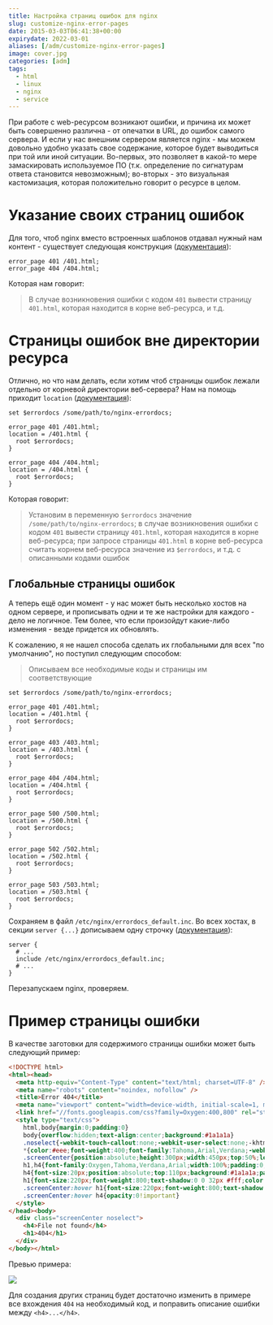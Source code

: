 ```yaml
---
title: Настройка страниц ошибок для nginx
slug: customize-nginx-error-pages
date: 2015-03-03T06:41:38+00:00
expirydate: 2022-03-01
aliases: [/adm/customize-nginx-error-pages]
image: cover.jpg
categories: [adm]
tags:
  - html
  - linux
  - nginx
  - service
---
```


При работе с web-ресурсом возникают ошибки, и причина их может быть совершенно различна - от опечатки в URL, до ошибок самого сервера. И если у нас внешним сервером является nginx - мы можем довольно удобно указать свое содержание, которое будет выводиться при той или иной ситуации. Во-первых, это позволяет в какой-то мере замаскировать используемое ПО (т.к. определение по сигнатурам ответа становится невозможным); во-вторых - это визуальная кастомизация, которая положительно говорит о ресурсе в целом.

<!--more-->

# Указание своих страниц ошибок

Для того, чтоб nginx вместо встроенных шаблонов отдавал нужный нам контент - существует следующая конструкция ([документация](http://nginx.org/ru/docs/http/ngx_http_core_module.html#error_page)):

```nginx
error_page 401 /401.html;
error_page 404 /404.html;
```

Которая нам говорит:

> В случае возникновения ошибки с кодом `401` вывести страницу `401.html`, которая находится в корне веб-ресурса, и т.д.

# Страницы ошибок вне директории ресурса

Отлично, но что нам делать, если хотим чтоб страницы ошибок лежали отдельно от корневой директории веб-сервера? Нам на помощь приходит `location` ([документация](http://nginx.org/ru/docs/http/ngx_http_core_module.html#location)):

```nginx
set $errordocs /some/path/to/nginx-errordocs;

error_page 401 /401.html;
location = /401.html {
  root $errordocs;
}

error_page 404 /404.html;
location = /404.html {
  root $errordocs;
}
```

Которая говорит:

> Установим в переменную `$errordocs` значение `/some/path/to/nginx-errordocs`; в случае возникновения ошибки с кодом `401` вывести страницу `401.html`, которая находится в корне веб-ресурса; при запросе страницы `401.html` в корне веб-ресурса считать корнем веб-ресурса значение из `$errordocs`, и т.д. с описанными кодами ошибок

## Глобальные страницы ошибок

А теперь ещё один момент - у нас может быть несколько хостов на одном сервере, и прописывать одни и те же настройки для каждого - дело не логичное. Тем более, что если произойдут какие-либо изменения - везде придется их обновлять.

К сожалению, я не нашел способа сделать их глобальными для всех "по умолчанию", но поступил следующим способом:

> Описываем все необходимые коды и страницы им соответствующие

```nginx
set $errordocs /some/path/to/nginx-errordocs;

error_page 401 /401.html;
location = /401.html {
  root $errordocs;
}

error_page 403 /403.html;
location = /403.html {
  root $errordocs;
}

error_page 404 /404.html;
location = /404.html {
  root $errordocs;
}

error_page 500 /500.html;
location = /500.html {
  root $errordocs;
}

error_page 502 /502.html;
location = /502.html {
  root $errordocs;
}

error_page 503 /503.html;
location = /503.html {
  root $errordocs;
}
```

Сохраняем в файл `/etc/nginx/errordocs_default.inc`. Во всех хостах, в секции `server {...}` дописываем одну строчку ([документация](http://nginx.org/ru/docs/ngx_core_module.html#include)):

```nginx
server {
  # ...
  include /etc/nginx/errordocs_default.inc;
  # ...
}
```

Перезапускаем nginx, проверяем.

# Пример страницы ошибки

В качестве заготовки для содержимого страницы ошибки может быть следующий пример:

```html
<!DOCTYPE html>
<html><head>
  <meta http-equiv="Content-Type" content="text/html; charset=UTF-8" />
  <meta name="robots" content="noindex, nofollow" />
  <title>Error 404</title>
  <meta name="viewport" content="width=device-width, initial-scale=1, maximum-scale=1" />
  <link href="//fonts.googleapis.com/css?family=Oxygen:400,800" rel="stylesheet" type="text/css">
  <style type="text/css">
    html,body{margin:0;padding:0}
    body{overflow:hidden;text-align:center;background:#1a1a1a}
    .noselect{-webkit-touch-callout:none;-webkit-user-select:none;-khtml-user-select:none;-moz-user-select:none;-ms-user-select:none;user-select:none}
    *{color:#eee;font-weight:400;font-family:Tahoma,Arial,Verdana;-webkit-transition:all .3s;-moz-transition:all .3s;-o-transition:all .3s;cursor:default;-webkit-font-smoothing:antialiased!important}
    .screenCenter{position:absolute;height:300px;width:450px;top:50%;left:50%;margin:-150px 0 0 -225px}
    h1,h4{font-family:Oxygen,Tahoma,Verdana,Arial;width:100%;padding:0;margin:0;text-align:center}
    h4{font-size:20px;position:absolute;top:110px;background:#1a1a1a;padding:10px 0;z-index:10}
    h1{font-size:220px;font-weight:800;text-shadow:0 0 32px #fff;color:transparent;opacity:.7;z-index:1}
    .screenCenter:hover h1{font-size:220px;font-weight:800;text-shadow:0 3px 3px rgba(0,0,0,1);color:#fff;opacity:1!important}
    .screenCenter:hover h4{opacity:0!important}
  </style>
</head><body>
  <div class="screenCenter noselect">
    <h4>File not found</h4>
    <h1>404</h1>
  </div>
</body></html>
```

Превью примера:

![](https://hsto.org/files/2f2/eef/c10/2f2eefc100fe4c918cad22b54f5efe72.gif)

Для создания других страниц будет достаточно изменить в примере все вхождения `404` на необходимый код, и поправить описание ошибки между `<h4>...</h4>`.
